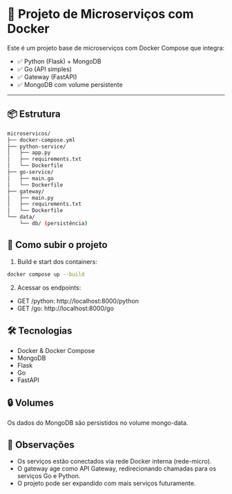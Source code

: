 # 🐳 Projeto de Microserviços com Docker

Este é um projeto base de microserviços com Docker Compose que integra:

- ✅ Python (Flask) + MongoDB
- ✅ Go (API simples)
- ✅ Gateway (FastAPI)
- ✅ MongoDB com volume persistente

---

## 📦 Estrutura

```bash
microservicos/
├── docker-compose.yml
├── python-service/
│   ├── app.py
│   ├── requirements.txt
│   └── Dockerfile
├── go-service/
│   ├── main.go
│   └── Dockerfile
├── gateway/
│   ├── main.py
│   ├── requirements.txt
│   └── Dockerfile
└── data/
    └── db/ (persistência)
```

## 🚀 Como subir o projeto
1. Build e start dos containers:
```bash
docker compose up --build
```

2. Acessar os endpoints:
- GET /python: http://localhost:8000/python
- GET /go: http://localhost:8000/go

## 🛠️ Tecnologias
- Docker & Docker Compose
- MongoDB
- Flask
- Go
- FastAPI

## 🔒 Volumes
Os dados do MongoDB são persistidos no volume mongo-data.

## 📌 Observações
- Os serviços estão conectados via rede Docker interna (rede-micro).
- O gateway age como API Gateway, redirecionando chamadas para os serviços Go e Python.
- O projeto pode ser expandido com mais serviços futuramente.